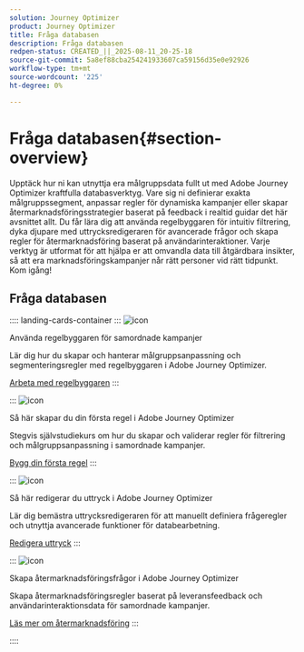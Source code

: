 ```yaml
---
solution: Journey Optimizer
product: Journey Optimizer
title: Fråga databasen
description: Fråga databasen
redpen-status: CREATED_||_2025-08-11_20-25-18
source-git-commit: 5a8ef88cba254241933607ca59156d35e0e92926
workflow-type: tm+mt
source-wordcount: '225'
ht-degree: 0%

---
```



# Fråga databasen{#section-overview}

Upptäck hur ni kan utnyttja era målgruppsdata fullt ut med Adobe Journey Optimizer kraftfulla databasverktyg. Vare sig ni definierar exakta målgruppssegment, anpassar regler för dynamiska kampanjer eller skapar återmarknadsföringsstrategier baserat på feedback i realtid guidar det här avsnittet allt. Du får lära dig att använda regelbyggaren för intuitiv filtrering, dyka djupare med uttrycksredigeraren för avancerade frågor och skapa regler för återmarknadsföring baserat på användarinteraktioner. Varje verktyg är utformat för att hjälpa er att omvandla data till åtgärdbara insikter, så att era marknadsföringskampanjer når rätt personer vid rätt tidpunkt. Kom igång!

## Fråga databasen

:::: landing-cards-container
:::
![icon](https://cdn.experienceleague.adobe.com/icons/list-check.svg?lang=sv-SE)

Använda regelbyggaren för samordnade kampanjer

Lär dig hur du skapar och hanterar målgruppsanpassning och segmenteringsregler med regelbyggaren i Adobe Journey Optimizer.

[Arbeta med regelbyggaren](../using/orchestrated/orchestrated-rule-builder.md)
:::

:::
![icon](https://cdn.experienceleague.adobe.com/icons/circle-play.svg?lang=sv-SE)

Så här skapar du din första regel i Adobe Journey Optimizer

Stegvis självstudiekurs om hur du skapar och validerar regler för filtrering och målgruppsanpassning i samordnade kampanjer.

[Bygg din första regel](../using/orchestrated/build-query.md)
:::

:::
![icon](https://cdn.experienceleague.adobe.com/icons/gear.svg?lang=sv-SE)

Så här redigerar du uttryck i Adobe Journey Optimizer

Lär dig bemästra uttrycksredigeraren för att manuellt definiera frågeregler och utnyttja avancerade funktioner för databearbetning.

[Redigera uttryck](../using/orchestrated/edit-expressions.md)
:::

:::
![icon](https://cdn.experienceleague.adobe.com/icons/bullseye.svg?lang=sv-SE)

Skapa återmarknadsföringsfrågor i Adobe Journey Optimizer

Skapa återmarknadsföringsregler baserat på leveransfeedback och användarinteraktionsdata för samordnade kampanjer.

[Läs mer om återmarknadsföring](../using/orchestrated/retarget.md)
:::

::::
